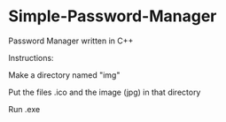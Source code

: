 # Simple-Password-Manager
Password Manager written in C++

Instructions:

Make a directory named "img"

Put the files .ico and the image (jpg) in that directory

Run .exe
